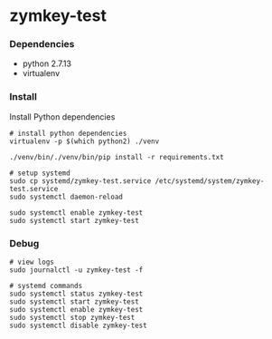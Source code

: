 # zymkey-test

### Dependencies

- python 2.7.13
- virtualenv

### Install

Install Python dependencies

```shell
# install python dependencies
virtualenv -p $(which python2) ./venv

./venv/bin/./venv/bin/pip install -r requirements.txt

# setup systemd
sudo cp systemd/zymkey-test.service /etc/systemd/system/zymkey-test.service
sudo systemctl daemon-reload

sudo systemctl enable zymkey-test
sudo systemctl start zymkey-test
```

### Debug

```shell
# view logs
sudo journalctl -u zymkey-test -f

# systemd commands
sudo systemctl status zymkey-test
sudo systemctl start zymkey-test
sudo systemctl enable zymkey-test
sudo systemctl stop zymkey-test
sudo systemctl disable zymkey-test
```
